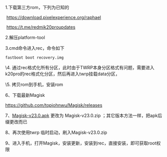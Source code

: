 1.下载第三方rom，下列为已知的



​    https://download.pixelexperience.org/raphael



​     https://t.me/redmik20proupdates



2.解压platform-tool  



3.cmd命令进入rec，命令如下



```
fastboot boot recovery.img
```

\4. 通过rec格式化所有分区，此时由于TWRP本身分区格式有问题，需要进入k20pro的rec格式化分区，然后再进入twrp挂载data分区，

\5. 拷贝rom到手机，安装rom



6、下载最新Magisk



  https://github.com/topjohnwu/Magisk/releases 



7、[Magisk-v23.0.apk](https://github.com/topjohnwu/Magisk/releases/download/v23.0/Magisk-v23.0.apk) 更改为 Magisk-v23.0.zip ；其它版本方法一样，把apk后缀更改而已



8、再次使用twrp 临时启动，刷入Magisk-v23.0.zip



9、进入手机，打开Magisk，安装更新，安装到rec，直接安装，即可获取root权限